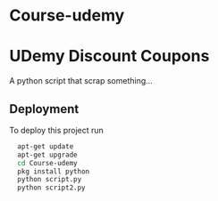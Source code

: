 # Course-udemy

# UDemy Discount Coupons 

A python script that scrap something...

## Deployment

To deploy this project run

```bash
  apt-get update
  apt-get upgrade
  cd Course-udemy
  pkg install python
  python script.py
  python script2.py
```

